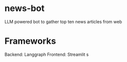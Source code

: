 # news-bot

LLM powered bot to gather top ten news articles from web

# Frameworks

Backend: Langgraph
Frontend: Streamlit
s
